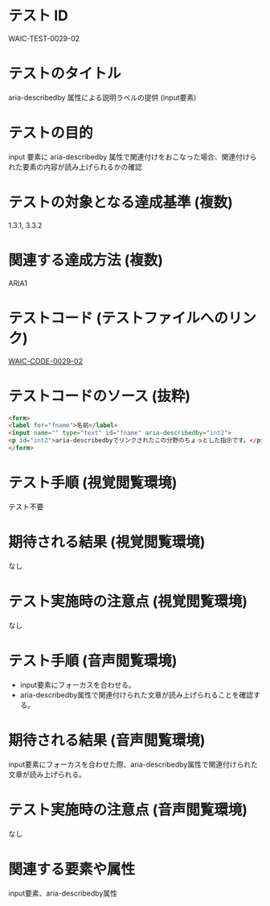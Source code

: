 # テスト ID

WAIC-TEST-0029-02

# テストのタイトル

aria-describedby 属性による説明ラベルの提供 (input要素)

# テストの目的

input 要素に aria-describedby 属性で関連付けをおこなった場合、関連付けられた要素の内容が読み上げられるかの確認

# テストの対象となる達成基準 (複数)

1.3.1, 3.3.2

# 関連する達成方法 (複数)

ARIA1

# テストコード (テストファイルへのリンク)

[WAIC-CODE-0029-02](https://waic.github.io/as_test/WAIC-CODE/WAIC-CODE-0029-02.html)

# テストコードのソース (抜粋)

```html
<form>
<label for="fname">名前</label>
<input name="" type="text" id="fname" aria-describedby="int2">
<p id="int2">aria-describedbyでリンクされたこの分野のちょっとした指示です。</p>
</form>
```

# テスト手順 (視覚閲覧環境)

テスト不要

# 期待される結果 (視覚閲覧環境)

なし

# テスト実施時の注意点 (視覚閲覧環境)

なし

# テスト手順 (音声閲覧環境)

- input要素にフォーカスを合わせる。
- aria-describedby属性で関連付けられた文章が読み上げられることを確認する。

# 期待される結果 (音声閲覧環境)

input要素にフォーカスを合わせた際、aria-describedby属性で関連付けられた文章が読み上げられる。

# テスト実施時の注意点 (音声閲覧環境)

なし

# 関連する要素や属性

input要素、aria-describedby属性
